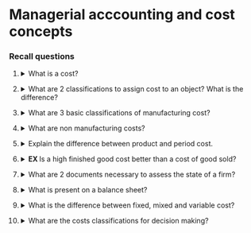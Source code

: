 # Managerial acccounting and cost concepts

### Recall questions

1. <details markdown=1><summary markdown="span"> What is a cost?</summary>

    \
    A cost is defined as a mixture of different costs required to produce, preserve and sell a product to the final customer.

</details>

2. <details markdown=1><summary markdown="span"> What are 2 classifications to assign cost to an object? What is the difference? </summary>

    \
    Object cost:
    - direct: cost that can be easily traced to one unit of product (e.g. production cost)
    - indirect: cost that cannot be traced to a unit of product (e.g. manufacturing overhead)

</details>

3. <details markdown=1><summary markdown="span"> What are 3 basic classifications of manufacturing cost? </summary>

    \
    Categories of manufacturing cost:
    - direct materials: raw materials required for the product
    - direct labour: labour cost traceable to the product (e.g. hourly wage)
    - manufacturing overhead: indirect materials + indirect labour cost (e.g. lubricant for machinery, security guards) 
    
</details>

4. <details markdown=1><summary markdown="span"> What are non manufacturing costs?  </summary>

    \
    Non manufacturing costs are costs not related to the creation of the product:
    - selling 
    - administrative 

</details>

5. <details markdown=1><summary markdown="span"> Explain the difference between product and period cost.</summary>

    \
    Product costs include the costs related to the creation of the product. They are not made up for until the product its sold. \
    Period cost : ???

</details>

6. <details markdown=1><summary markdown="span"> <b> EX </b> Is a high finished good cost better than a cost of good sold?</summary>

    \
    Our goal is to maximize the selling price and the final gain, so the answer is different.

</details>

7. <details markdown=1><summary markdown="span"> What are 2 documents necessary to assess the state of a firm?</summary>

    \
    Two necessary documents:
    - balance sheet: cost paid during production 
    - income statement: cost paid after production and during selling phase

</details>

8. <details markdown=1><summary markdown="span"> What is present on a balance sheet? </summary>

    \
    Assets = liability + equity

</details>

9. <details markdown=1><summary markdown="span"> What is the difference between fixed, mixed and variable cost? </summary>

    \
    Fixed does not vary no matter how the much the level of activity changes.
    Variable cost changes depending on multiple variables (e.g. total price for raw materials when a lot of products are produced).

</details>

10. <details markdown=1><summary markdown="span"> What are the costs classifications for decision making?</summary>

    \
    Decision making costs:
    - differential cost: cost between alternatives
    - sunk cost: these are costs that have already been incurred and cannot be changed
    - opportunity cost: potential benefit when choosing an alternative over another

</details>
